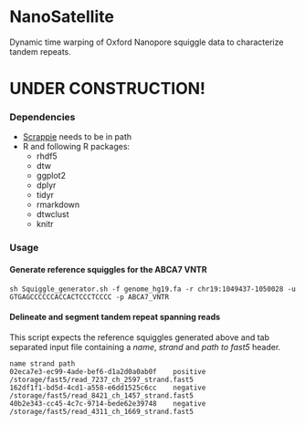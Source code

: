 # NanoSatellite
Dynamic time warping of Oxford Nanopore squiggle data to characterize tandem repeats.

# UNDER CONSTRUCTION!

### Dependencies
* [Scrappie](https://github.com/nanoporetech/scrappie "Scrappie") needs to be in path
* R and following R packages:
  * rhdf5
  * dtw
  * ggplot2
  * dplyr
  * tidyr
  * rmarkdown
  * dtwclust
  * knitr

### Usage

#### Generate reference squiggles for the ABCA7 VNTR

```
sh Squiggle_generator.sh -f genome_hg19.fa -r chr19:1049437-1050028 -u GTGAGCCCCCCACCACTCCCTCCCC -p ABCA7_VNTR
```

#### Delineate and segment tandem repeat spanning reads

This script expects the reference squiggles generated above and tab separated input file containing a *name*, *strand* and *path to fast5* header.

```
name strand	path
02eca7e3-ec99-4ade-bef6-d1a2d0a0ab0f	positive	/storage/fast5/read_7237_ch_2597_strand.fast5
162df1f1-bd5d-4cd1-a558-e6dd1525c6cc	negative	/storage/fast5/read_8421_ch_1457_strand.fast5
40b2e343-cc45-4c7c-9714-bede62e39748	negative	/storage/fast5/read_4311_ch_1669_strand.fast5
```
